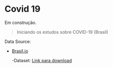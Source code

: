 # Covid 19

Em construção.

  > Iniciando os estudos sobre COVID-19 (Brasil)

Data Source:

- [Brasil.io](https://brasil.io/dataset/covid19/)

  -Dataset: [Link para download](https://data.brasil.io/dataset/covid19/caso_full.csv.gz)

